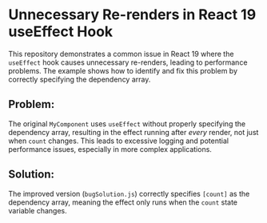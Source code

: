 # Unnecessary Re-renders in React 19 useEffect Hook

This repository demonstrates a common issue in React 19 where the `useEffect` hook causes unnecessary re-renders, leading to performance problems.  The example shows how to identify and fix this problem by correctly specifying the dependency array.

## Problem:

The original `MyComponent` uses `useEffect` without properly specifying the dependency array, resulting in the effect running after *every* render, not just when `count` changes.  This leads to excessive logging and potential performance issues, especially in more complex applications.

## Solution:

The improved version (`bugSolution.js`) correctly specifies `[count]` as the dependency array, meaning the effect only runs when the `count` state variable changes.